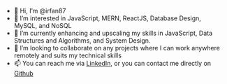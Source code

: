 - 👋 Hi, I’m @irfan87
- 👀 I’m interested in JavaScript, MERN, ReactJS, Database Design, MySQL, and NoSQL
- 🌱 I’m currently enhancing and upscaling my skills in JavaScript, Data Structures and Algorithms, and System Design.
- 💞️ I’m looking to collaborate on any projects where I can work anywhere remotely and suits my technical skills
- 📫 You can reach me via [LinkedIn](https://www.linkedin.com/in/ahmad-irfan-mohammad-shukri-b514bb47/), or you can contact me directly on [Github](https://github.com/irfan87)

<!---
irfan87/irfan87 is a ✨ special ✨ repository because its `README.md` (this file) appears on your GitHub profile.
You can click the Preview link to take a look at your changes.
--->
